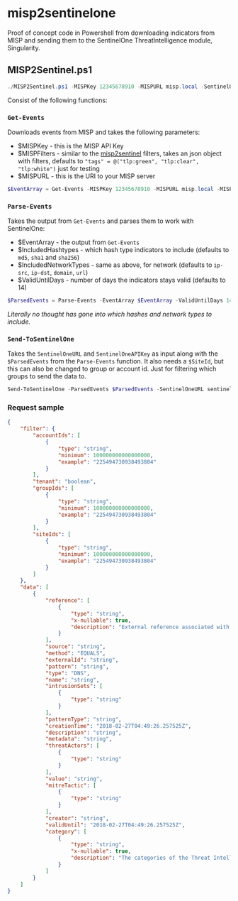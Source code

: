 # misp2sentinelone

Proof of concept code in Powershell from downloading indicators from MISP and sending them to the SentinelOne ThreatIntelligence module, Singularity.

## MISP2Sentinel.ps1

```powershell
./MISP2Sentinel.ps1 -MISPKey 12345678910 -MISPURL misp.local -SentinelOneURL sentinelone.dummy.net -SentinelOneAPIKey 123812381238 -ValidUntilDays 14 -SiteID 123123123123
```

Consist of the following functions:

### `Get-Events` 

Downloads events from MISP and takes the following parameters:

  - $MISPKey - this is the MISP API Key
  - $MISPFilters - similar to the [misp2sentinel](https://github.com/cudeso/misp2sentinel) filters, takes an json object with filters, defaults to `"tags" = @("tlp:green", "tlp:clear", "tlp:white")` just for testing
  - $MISPURL - this is the URI to your MISP server

  ```powershell
  $EventArray = Get-Events -MISPKey 12345678910 -MISPURL misp.local -MISPFilters @{"tags" = @("tlp:green","tlp:clear"),"enforce_warninglist" = True}
  ```
### `Parse-Events`

Takes the output from `Get-Events` and parses them to work with SentinelOne:

  - $EventArray - the output from `Get-Events`
  - $IncludedHashtypes - which hash type indicators to include (defaults to `md5`, `sha1` and `sha256`)
  - $IncludedNetworkTypes - same as above, for network (defaults to `ip-src`, `ip-dst`, `domain`, `url`)
  - $ValidUntilDays - number of days the indicators stays valid (defaults to 14)

  ```powershell
  $ParsedEvents = Parse-Events -EventArray $EventArray -ValidUntilDays 14
  ```
*Literally no thought has gone into which hashes and network types to include.*

### `Send-ToSentinelOne`

Takes the `SentinelOneURL` and `SentinelOneAPIKey` as input along with the `$ParsedEvents` from the `Parse-Events` function. It also needs a `$SiteId`, but this can also be changed to group or account id. Just for filtering which groups to send the data to.

```powershell
Send-ToSentinelOne -ParsedEvents $ParsedEvents -SentinelOneURL sentinelone.dummy.net -SentinelOneAPIKey 123812381238
```

### Request sample

```json
{
	"filter": {
		"accountIds": [
			{
				"type": "string",
				"minimum": 100000000000000000,
				"example": "225494730938493804"
			}
		],
		"tenant": "boolean",
		"groupIds": [
			{
				"type": "string",
				"minimum": 100000000000000000,
				"example": "225494730938493804"
			}
		],
		"siteIds": [
			{
				"type": "string",
				"minimum": 100000000000000000,
				"example": "225494730938493804"
			}
		]
	},
	"data": [
		{
			"reference": [
				{
					"type": "string",
					"x-nullable": true,
					"description": "External reference associated with the Threat Intelligence indicator"
				}
			],
			"source": "string",
			"method": "EQUALS",
			"externalId": "string",
			"pattern": "string",
			"type": "DNS",
			"name": "string",
			"intrusionSets": [
				{
					"type": "string"
				}
			],
			"patternType": "string",
			"creationTime": "2018-02-27T04:49:26.257525Z",
			"description": "string",
			"metadata": "string",
			"threatActors": [
				{
					"type": "string"
				}
			],
			"value": "string",
			"mitreTactic": [
				{
					"type": "string"
				}
			],
			"creator": "string",
			"validUntil": "2018-02-27T04:49:26.257525Z",
			"category": [
				{
					"type": "string",
					"x-nullable": true,
					"description": "The categories of the Threat Intelligence indicator, e.g.  the malware type associated with the IOC"
				}
			]
		}
	]
}
```
